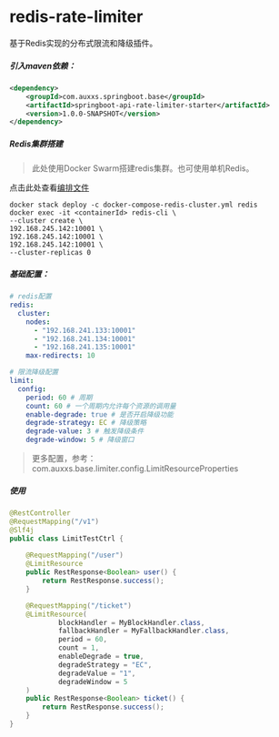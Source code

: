 # redis-rate-limiter

基于Redis实现的分布式限流和降级插件。



##### 引入maven依赖：

```xml
<dependency>
    <groupId>com.auxxs.springboot.base</groupId>
    <artifactId>springboot-api-rate-limiter-starter</artifactId>
    <version>1.0.0-SNAPSHOT</version>
</dependency>
```



##### Redis集群搭建

> 此处使用Docker Swarm搭建redis集群。也可使用单机Redis。

点击此处查看[编排文件](docker-compose/docker-compose-redis-cluster.yml)

```shell
docker stack deploy -c docker-compose-redis-cluster.yml redis
docker exec -it <containerId> redis-cli \
--cluster create \
192.168.245.142:10001 \
192.168.245.142:10001 \
192.168.245.142:10001 \
--cluster-replicas 0
```



##### 基础配置：

```yaml
# redis配置
redis:
  cluster:
    nodes:
      - "192.168.241.133:10001"
      - "192.168.241.134:10001"
      - "192.168.241.135:10001"
    max-redirects: 10

# 限流降级配置
limit:
  config:
    period: 60 # 周期
    count: 60 # 一个周期内允许每个资源的调用量
    enable-degrade: true # 是否开启降级功能
    degrade-strategy: EC # 降级策略
    degrade-value: 3 # 触发降级条件
    degrade-window: 5 # 降级窗口
```

> 更多配置，参考：com.auxxs.base.limiter.config.LimitResourceProperties



##### 使用

```java
@RestController
@RequestMapping("/v1")
@Slf4j
public class LimitTestCtrl {
    
    @RequestMapping("/user")
    @LimitResource
    public RestResponse<Boolean> user() {
        return RestResponse.success();
    }

    @RequestMapping("/ticket")
    @LimitResource(
            blockHandler = MyBlockHandler.class,
            fallbackHandler = MyFallbackHandler.class,
            period = 60,
            count = 1,
            enableDegrade = true,
            degradeStrategy = "EC",
            degradeValue = "1",
            degradeWindow = 5
    )
    public RestResponse<Boolean> ticket() {
        return RestResponse.success();
    }
}
```

